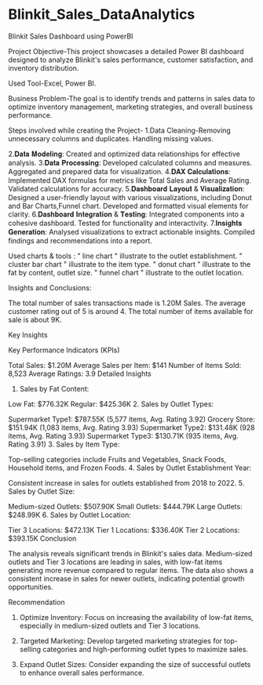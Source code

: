 # Blinkit_Sales_DataAnalytics
Blinkit Sales Dashboard using PowerBI

Project Objective-This project showcases a detailed Power BI dashboard designed to analyze Blinkit's sales performance, customer satisfaction, and inventory distribution.

Used Tool-﻿Excel, Power BI.

Business Problem-The goal is to identify trends and patterns in sales data to optimize inventory management, marketing strategies, and overall business performance.

Steps involved while creating the Project-
1.Data Cleaning-Removing unnecessary columns and duplicates.
                Handling missing values.

2.𝐃𝐚𝐭𝐚 𝐌𝐨𝐝𝐞𝐥𝐢𝐧𝐠: Created and optimized data relationships for effective analysis.
3.𝐃𝐚𝐭𝐚 𝐏𝐫𝐨𝐜𝐞𝐬𝐬𝐢𝐧𝐠: Developed calculated columns and measures.
                 Aggregated and prepared data for visualization.
4.𝐃𝐀𝐗 𝐂𝐚𝐥𝐜𝐮𝐥𝐚𝐭𝐢𝐨𝐧𝐬: Implemented DAX formulas for metrics like Total Sales and Average Rating. Validated calculations for accuracy.
5.𝐃𝐚𝐬𝐡𝐛𝐨𝐚𝐫𝐝 𝐋𝐚𝐲𝐨𝐮𝐭 & 𝐕𝐢𝐬𝐮𝐚𝐥𝐢𝐳𝐚𝐭𝐢𝐨𝐧: Designed a user-friendly layout with various visualizations, including Donut and Bar Charts,Funnel chart. Developed and formatted visual elements for clarity.
6.𝐃𝐚𝐬𝐡𝐛𝐨𝐚𝐫𝐝 𝐈𝐧𝐭𝐞𝐠𝐫𝐚𝐭𝐢𝐨𝐧 & 𝐓𝐞𝐬𝐭𝐢𝐧𝐠: Integrated components into a cohesive dashboard. Tested for functionality and interactivity.
7.𝐈𝐧𝐬𝐢𝐠𝐡𝐭𝐬 𝐆𝐞𝐧𝐞𝐫𝐚𝐭𝐢𝐨𝐧: Analysed visualizations to extract actionable insights. Compiled findings and recommendations into a report.


Used charts & tools :
" line chart " illustrate to the outlet establishment.
" cluster bar chart " illustrate to the item type.
" donut chart " illustrate to the fat by content, outlet size.
" funnel chart " illustrate to the outlet location.


Insights and Conclusions:

The total number of sales transactions made is 1.20M Sales.
The average customer rating out of 5 is around 4.
The total number of items available for sale is about 9K.

Key Insights

Key Performance Indicators (KPIs)

Total Sales: $1.20M
Average Sales per Item: $141
Number of Items Sold: 8,523
Average Ratings: 3.9
Detailed Insights

1. Sales by Fat Content:

Low Fat: $776.32K
Regular: $425.36K
2. Sales by Outlet Types:

Supermarket Type1: $787.55K (5,577 items, Avg. Rating 3.92)
Grocery Store: $151.94K (1,083 items, Avg. Rating 3.93)
Supermarket Type2: $131.48K (928 items, Avg. Rating 3.93)
Supermarket Type3: $130.71K (935 items, Avg. Rating 3.91)
3. Sales by Item Type:

Top-selling categories include Fruits and Vegetables, Snack Foods, Household items, and Frozen Foods.
4. Sales by Outlet Establishment Year:

Consistent increase in sales for outlets established from 2018 to 2022.
5. Sales by Outlet Size:

Medium-sized Outlets: $507.90K
Small Outlets: $444.79K
Large Outlets: $248.99K
6. Sales by Outlet Location:

Tier 3 Locations: $472.13K
Tier 1 Locations: $336.40K
Tier 2 Locations: $393.15K
Conclusion

The analysis reveals significant trends in Blinkit's sales data. Medium-sized outlets and Tier 3 locations are leading in sales, with low-fat items generating more revenue compared to regular items. The data also shows a consistent increase in sales for newer outlets, indicating potential growth opportunities.

Recommendation

1. Optimize Inventory: Focus on increasing the availability of low-fat items, especially in medium-sized outlets and Tier 3 locations.

2. Targeted Marketing: Develop targeted marketing strategies for top-selling categories and high-performing outlet types to maximize sales.

3. Expand Outlet Sizes: Consider expanding the size of successful outlets to enhance overall sales performance.





